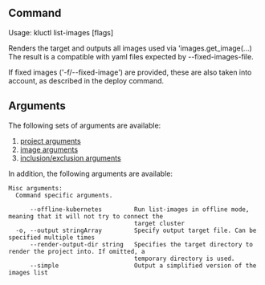 <!-- This comment is uncommented when auto-synced to www-kluctl.io

---
title: "list-images"
linkTitle: "list-images"
weight: 10
description: >
    list-images command
---
-->

## Command
<!-- BEGIN SECTION "list-images" "Usage" false -->
Usage: kluctl list-images [flags]

Renders the target and outputs all images used via 'images.get_image(...)
The result is a compatible with yaml files expected by --fixed-images-file.

If fixed images ('-f/--fixed-image') are provided, these are also taken into account,
as described in the deploy command.

<!-- END SECTION -->

## Arguments
The following sets of arguments are available:
1. [project arguments](./common-arguments#project-arguments)
1. [image arguments](./common-arguments#image-arguments)
1. [inclusion/exclusion arguments](./common-arguments#inclusionexclusion-arguments)

In addition, the following arguments are available:
<!-- BEGIN SECTION "list-images" "Misc arguments" true -->
```
Misc arguments:
  Command specific arguments.

      --offline-kubernetes         Run list-images in offline mode, meaning that it will not try to connect the
                                   target cluster
  -o, --output stringArray         Specify output target file. Can be specified multiple times
      --render-output-dir string   Specifies the target directory to render the project into. If omitted, a
                                   temporary directory is used.
      --simple                     Output a simplified version of the images list

```
<!-- END SECTION -->
